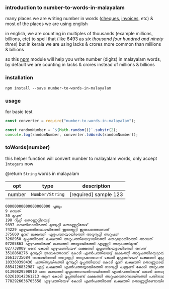 ### introduction to number-to-words-in-malayalam

many places we are writing number in words ([cheques](https://upload.wikimedia.org/wikipedia/commons/3/3c/Sample_cheque.jpeg), [invoices](https://i.ibb.co/3FNRgX9/Screenshot-2020-04-16-at-11-06-03-AM.png), etc) & most of the places we are using english

in english, we are counting in multiples of thousands (example millions, billions, etc) to spell that (like 6493 as _six thousand four hundred and ninety three_) but in kerala we are using lacks & crores more common than millions & billions

so this [npm](https://www.npmjs.com/package/number-to-words-in-malayalam) module will help you write number (digits) in malayalam words, by default we are counting in lacks & crores instead of millions & billions

### installation

```
npm install --save number-to-words-in-malayalam
```

### usage

for basic test

```js
const converter = require("number-to-words-in-malayalam");

const randomNumber = `${Math.random()}`.substr(2);
console.log(randomNumber, converter.toWords(randomNumber));
```

### toWords(number)

this helper function will convert number to malayalam words, only accept <code>Integers</code> now

@return <code>String</code> words in malayalam

| opt    | type                       | description           |
| ------ | -------------------------- | --------------------- |
| number | <code>Number/String</code> | [required] sample 123 |

```sh
00000000000000000000 പൂജ്യം
9 ഒമ്പത്
30 മുപ്പത്
198 നൂറ്റി തൊണ്ണൂറ്റിയെട്ട്
9397 ഒമ്പതിനായിരത്തി മുന്നൂറ്റി തൊണ്ണൂറ്റിയേഴ്
74229 എഴുപത്തിനാലായിരത്തി ഇരുനൂറ്റി ഇരുപത്തൊമ്പത്
375660 മൂന്ന് ലക്ഷത്തി എഴുപത്തയ്യായിരത്തി അറുനൂറ്റി അറുപത്
3268950 മുപ്പത്തിരണ്ട് ലക്ഷത്തി അറുപത്തിയെട്ടായിരത്തി തൊള്ളായിരത്തി അമ്പത്
07205863 എഴുപത്തിരണ്ട് ലക്ഷത്തി അയ്യായിരത്തി എണ്ണൂറ്റി അറുപത്തിമൂന്ന്
027738009 രണ്ട് കോടി എഴുപത്തിയേഴ് ലക്ഷത്തി മുപ്പത്തിയെട്ടായിരത്തി ഒമ്പത്
3518868276 മുന്നൂറ്റി അമ്പത്തൊന്ന് കോടി എൺപത്തിയെട്ട് ലക്ഷത്തി അറുപത്തിയെട്ടായിരത്തി ഇരുനൂറ്റി എഴുപത്തിയാറ്
26613735684 രണ്ടായിരത്തി അറുനൂറ്റി അറുപത്തൊന്ന് കോടി മുപ്പത്തിയേഴ് ലക്ഷത്തി മുപ്പത്തയ്യായിരത്തി അറുനൂറ്റി എൺപത്തിനാല്
103360390436 പത്ത്ആയിരത്തി മുന്നൂറ്റി മുപ്പത്തിയാറ് കോടി മൂന്ന് ലക്ഷത്തി തൊണ്ണൂറായിരത്തി നാനൂറ്റി മുപ്പത്തിയാറ്
8854126832987 എട്ട് ലക്ഷത്തി എൺപത്തയ്യായിരത്തി നാനൂറ്റി പന്ത്രണ്ട് കോടി അറുപത്തിയെട്ട് ലക്ഷത്തി മുപ്പത്തിരണ്ടായിരത്തി തൊള്ളായിരത്തി എൺപത്തിയേഴ്
01390829598910 ഒരു ലക്ഷത്തി മുപ്പത്തൊമ്പതിനായിരത്തി എൺപത്തിരണ്ട് കോടി തൊണ്ണൂറ്റഞ്ച് ലക്ഷത്തി തൊണ്ണൂറ്റിയെട്ടായിരത്തി തൊള്ളായിരത്തി പത്ത്
632610142361213 ആറ് കോടി മുപ്പത്തിരണ്ട് ലക്ഷത്തി അറുപത്തൊന്നായിരത്തി പതിനാല് കോടി ഇരുപത്തിമൂന്ന് ലക്ഷത്തി അറുപത്തൊന്നായിരത്തി ഇരുനൂറ്റി പതിമൂന്ന്
7782926636705558 എഴുപത്തിയേഴ് കോടി എൺപത്തിരണ്ട് ലക്ഷത്തി തൊണ്ണൂറ്റിരണ്ടായിരത്തി അറുനൂറ്റി അറുപത്തിമൂന്ന് കോടി അറുപത്തിയേഴ് ലക്ഷത്തി അയ്യായിരത്തി അഞ്ഞൂറ്റി അമ്പത്തിയെട്ട്
```
